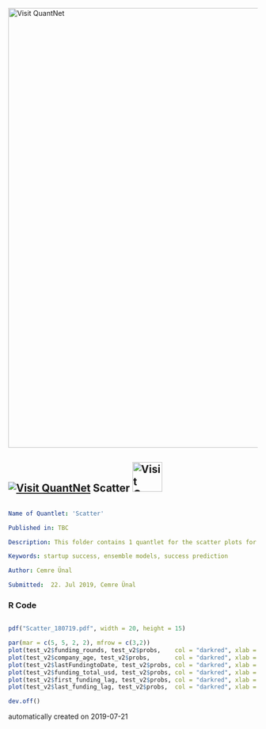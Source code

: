 [<img src="https://github.com/QuantLet/Styleguide-and-FAQ/blob/master/pictures/banner.png" width="888" alt="Visit QuantNet">](http://quantlet.de/)

## [<img src="https://github.com/QuantLet/Styleguide-and-FAQ/blob/master/pictures/qloqo.png" alt="Visit QuantNet">](http://quantlet.de/) **Scatter** [<img src="https://github.com/QuantLet/Styleguide-and-FAQ/blob/master/pictures/QN2.png" width="60" alt="Visit QuantNet 2.0">](http://quantlet.de/)

```yaml

Name of Quantlet: 'Scatter'

Published in: TBC

Description: This folder contains 1 quantlet for the scatter plots for the master thesis "Searching for a unicorn: A ML approach towards predicting startup success"

Keywords: startup success, ensemble models, success prediction

Author: Cemre Ünal

Submitted:  22. Jul 2019, Cemre Ünal

```

### R Code
```r

pdf("Scatter_180719.pdf", width = 20, height = 15)

par(mar = c(5, 5, 2, 2), mfrow = c(3,2))
plot(test_v2$funding_rounds, test_v2$probs,    col = "darkred", xlab = "Funding rounds",       ylab = "", cex.lab = 1.5)
plot(test_v2$company_age, test_v2$probs,       col = "darkred", xlab = "Company age",          ylab = "", cex.lab = 1.5)
plot(test_v2$lastFundingtoDate, test_v2$probs, col = "darkred", xlab = "Last funding to date", ylab = "", cex.lab = 1.5)
plot(test_v2$funding_total_usd, test_v2$probs, col = "darkred", xlab = "Total funding (USD)",  ylab = "P(Success=1)", cex.lab = 1.5)
plot(test_v2$first_funding_lag, test_v2$probs, col = "darkred", xlab = "First funding lag",    ylab = "", cex.lab = 1.5)
plot(test_v2$last_funding_lag, test_v2$probs,  col = "darkred", xlab = "Last funding lag",     ylab = "", cex.lab = 1.5)

dev.off()


```

automatically created on 2019-07-21